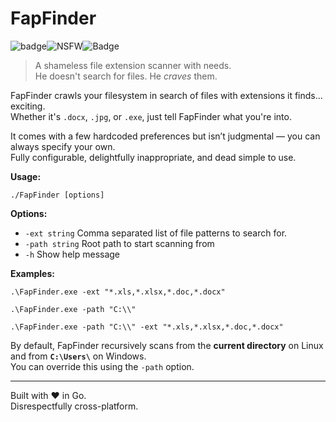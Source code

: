 # FapFinder
![badge](https://img.shields.io/badge/Built%20for-degenerates-critical?style=flat-square&logo=hell)![NSFW](https://img.shields.io/badge/NSFW-yes-critical?style=flat-square)![Badge](https://img.shields.io/badge/Senpai-approves-blueviolet?style=flat-square)

> A shameless file extension scanner with needs.  
> He doesn't search for files. He *craves* them.

FapFinder crawls your filesystem in search of files with extensions it finds... exciting.  
Whether it's `.docx`, `.jpg`, or `.exe`, just tell FapFinder what you're into.  

It comes with a few hardcoded preferences but isn’t judgmental — you can always specify your own.  
Fully configurable, delightfully inappropriate, and dead simple to use.

**Usage:**  

`./FapFinder [options]`

**Options:**

- `-ext string`  Comma separated list of file patterns to search for.   
- `-path string` Root path to start scanning from
- `-h` Show help message

**Examples:**

`.\FapFinder.exe -ext "*.xls,*.xlsx,*.doc,*.docx"`

`.\FapFinder.exe -path "C:\\"`

`.\FapFinder.exe -path "C:\\" -ext "*.xls,*.xlsx,*.doc,*.docx"`

By default, FapFinder recursively scans from the **current directory** on Linux and from **`C:\Users\`** on Windows.  
You can override this using the `-path` option.

---
Built with ❤️ in Go.  
Disrespectfully cross-platform.
